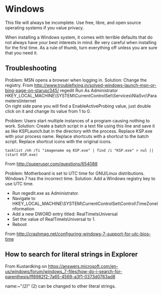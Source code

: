 # Windows

This file will always be incomplete.  Use free, libre, and open source operating
systems if you value privacy.

When installing a Windows system, it comes with terrible defaults that do not
always have your best interests in mind.  Be very careful when installing for
the first time.  As a rule of thumb, turn everything off unless you are sure
that you need it.

## Troubleshooting

Problem: MSN opens a browser when logging in.
Solution: Change the registry.
From http://www.troublefixing.in/solved-windows-launch-msn-or-bing-page-on-starup/345/
regedit Run As Administrator
HKEY_LOCAL_MACHINE\SYSTEM\CurrentControlSet\Services\NlaSvc\Parameters\Internet\
On right side pane you will find a EnableActiveProbing value, just double click
on it and change its value from 1 to 0.

Problem: Users start multiple instances of a program causing nothing to work.
Solution: Create a batch script in a text file using this line and save it as
like KSPLaunch.bat in the directory with the process.  Replace KSP.exe with your
process name.  Replace shortcuts with a shortcut to the batch script.  Replace
shortcut icons with the original icons.

```
tasklist /nh /fi "imagename eq KSP.exe" | find /i "KSP.exe" > nul || (start KSP.exe)
```

From http://superuser.com/questions/654088

Problem: Motherboard is set to UTC time for GNU/Linux distributions.  Windows 7
has the incorrect time.
Solution: Add a Windows registry key to use UTC time.

- Run regedit.exe as Administrator.
- Navigate to HKEY_LOCAL_MACHINE\SYSTEM\CurrentControlSet\Control\TimeZoneInformation
- Add a new DWORD entry titled: RealTimeIsUniversal
- Set the value of RealTimeIsUniversal to 1.
- Reboot

From http://crashmag.net/configuring-windows-7-support-for-utc-bios-time

## How to search for literal strings in Explorer

From Kustardking on
https://answers.microsoft.com/en-us/windows/forum/windows_7-files/how-do-i-search-for-parenthesis/ff8982f2-7a65-4569-a3f1-0373d0763ad8

name:~"*(2)*"
(2) can be changed to other literal strings.
